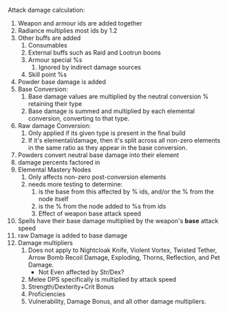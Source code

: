 Attack damage calculation:
1. Weapon and armour ids are added together
2. Radiance multiplies most ids by 1.2
3. Other buffs are added
	1. Consumables
	2. External buffs such as Raid and Lootrun boons
	3. Armour special %s
		1. Ignored by indirect damage sources
	4. Skill point %s
4. Powder base damage is added
5. Base Conversion:
	1. Base damage values are multiplied by the neutral conversion % retaining their type
	2. Base damage is summed and multiplied by each elemental conversion, converting to that type.
6. Raw damage Conversion:
	1. Only applied if its given type is present in the final build
	2. If it's elemental/damage, then it's split across all non-zero elements in the same ratio as they appear in the base conversion.
7. Powders convert neutral base damage into their element
8. damage percents factored in
9. Elemental Mastery Nodes
	1. Only affects non-zero post-conversion elements
	2. needs more testing to determine:
		1. is the base from this affected by % ids, and/or the % from the node itself
		2. is the % from the node added to %s from ids
		3. Effect of weapon base attack speed
10. Spells have their base damage multiplied by the weapon's **base** attack speed
11. raw Damage is added to base damage
12. Damage multipliers
	1. Does not apply to  Nightcloak Knife, Violent Vortex, Twisted Tether, Arrow Bomb Recoil Damage, Exploding, Thorns, Reflection, and Pet Damage.
		- Not Even affected by Str/Dex?
	2. Melee DPS specifically is multiplied by attack speed
	3. Strength/Dexterity+Crit Bonus
	4. Proficiencies
	5. Vulnerability, Damage Bonus, and all other damage multipliers.